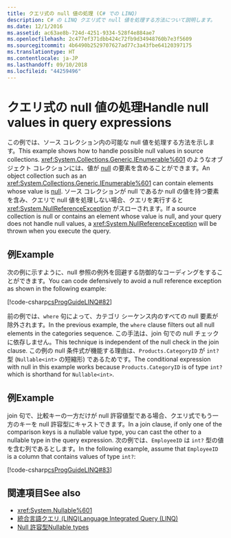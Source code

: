 ```yaml
---
title: クエリ式の null 値の処理 (C# での LINQ)
description: C# の LINQ クエリ式で null 値を処理する方法について説明します。
ms.date: 12/1/2016
ms.assetid: ac63ae8b-724d-4251-9334-528f4e884ae7
ms.openlocfilehash: 2c477ef371dbb424c72fb9d34948760b7e3f5609
ms.sourcegitcommit: 4b6490b2529707627ad77c3a43fbe64120397175
ms.translationtype: HT
ms.contentlocale: ja-JP
ms.lasthandoff: 09/10/2018
ms.locfileid: "44259496"
---
```

# <a name="handle-null-values-in-query-expressions"></a><span data-ttu-id="cd0e7-103">クエリ式の null 値の処理</span><span class="sxs-lookup"><span data-stu-id="cd0e7-103">Handle null values in query expressions</span></span>

<span data-ttu-id="cd0e7-104">この例では、ソース コレクション内の可能な null 値を処理する方法を示します。</span><span class="sxs-lookup"><span data-stu-id="cd0e7-104">This example shows how to handle possible null values in source collections.</span></span> <span data-ttu-id="cd0e7-105"><xref:System.Collections.Generic.IEnumerable%601> のようなオブジェクト コレクションには、値が [null](../language-reference/keywords/null.md) の要素を含めることができます。</span><span class="sxs-lookup"><span data-stu-id="cd0e7-105">An object collection such as an <xref:System.Collections.Generic.IEnumerable%601> can contain elements whose value is [null](../language-reference/keywords/null.md).</span></span> <span data-ttu-id="cd0e7-106">ソース コレクションが null であるか null の値を持つ要素を含み、クエリで null 値を処理しない場合、クエリを実行すると <xref:System.NullReferenceException> がスローされます。</span><span class="sxs-lookup"><span data-stu-id="cd0e7-106">If a source collection is null or contains an element whose value is null, and your query does not handle null values, a <xref:System.NullReferenceException> will be thrown when you execute the query.</span></span>

## <a name="example"></a><span data-ttu-id="cd0e7-107">例</span><span class="sxs-lookup"><span data-stu-id="cd0e7-107">Example</span></span>

<span data-ttu-id="cd0e7-108">次の例に示すように、null 参照の例外を回避する防御的なコーディングをすることができます。</span><span class="sxs-lookup"><span data-stu-id="cd0e7-108">You can code defensively to avoid a null reference exception as shown in the following example:</span></span>

[!code-csharp[csProgGuideLINQ#82](~/samples/snippets/csharp/concepts/linq/how-to-handle-null-values-in-query-expressions_1.cs)]

<span data-ttu-id="cd0e7-109">前の例では、`where` 句によって、カテゴリ シーケンス内のすべての null 要素が除外されます。</span><span class="sxs-lookup"><span data-stu-id="cd0e7-109">In the previous example, the `where` clause filters out all null elements in the categories sequence.</span></span> <span data-ttu-id="cd0e7-110">この手法は、join 句での null チェックに依存しません。</span><span class="sxs-lookup"><span data-stu-id="cd0e7-110">This technique is independent of the null check in the join clause.</span></span> <span data-ttu-id="cd0e7-111">この例の null 条件式が機能する理由は、`Products.CategoryID` が `int?` 型 (`Nullable<int>` の短縮形) であるためです。</span><span class="sxs-lookup"><span data-stu-id="cd0e7-111">The conditional expression with null in this example works because `Products.CategoryID` is of type `int?` which is shorthand for `Nullable<int>`.</span></span>

## <a name="example"></a><span data-ttu-id="cd0e7-112">例</span><span class="sxs-lookup"><span data-stu-id="cd0e7-112">Example</span></span>

<span data-ttu-id="cd0e7-113">join 句で、比較キーの一方だけが null 許容値型である場合、クエリ式でもう一方のキーを null 許容型にキャストできます。</span><span class="sxs-lookup"><span data-stu-id="cd0e7-113">In a join clause, if only one of the comparison keys is a nullable value type, you can cast the other to a nullable type in the query expression.</span></span> <span data-ttu-id="cd0e7-114">次の例では、`EmployeeID` は `int?` 型の値を含む列であるとします。</span><span class="sxs-lookup"><span data-stu-id="cd0e7-114">In the following example, assume that `EmployeeID` is a column that contains values of type `int?`:</span></span>

[!code-csharp[csProgGuideLINQ#83](~/samples/snippets/csharp/concepts/linq/how-to-handle-null-values-in-query-expressions_2.cs)]

## <a name="see-also"></a><span data-ttu-id="cd0e7-115">関連項目</span><span class="sxs-lookup"><span data-stu-id="cd0e7-115">See also</span></span>

- <xref:System.Nullable%601>  
- [<span data-ttu-id="cd0e7-116">統合言語クエリ (LINQ)</span><span class="sxs-lookup"><span data-stu-id="cd0e7-116">Language Integrated Query (LINQ)</span></span>](index.md)  
- [<span data-ttu-id="cd0e7-117">Null 許容型</span><span class="sxs-lookup"><span data-stu-id="cd0e7-117">Nullable types</span></span>](../programming-guide/nullable-types/index.md)  
